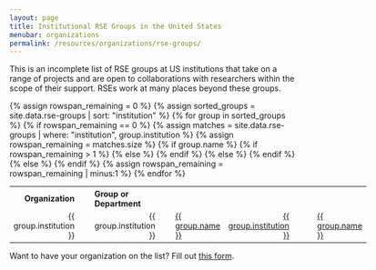 ```yaml
---
layout: page
title: Institutional RSE Groups in the United States
menubar: organizations
permalink: /resources/organizations/rse-groups/
---
```


This is an incomplete list of RSE groups at US institutions that take on a range of projects and are open to collaborations with researchers within the scope of their support.  RSEs work at many places beyond these groups.  

<style>
table#rse-groups {
    display: table;
    font-size: 1em;
    margin-left: auto;
    margin-right: auto;
    width: auto;
}

#rse-groups th {
    font-weight: bold;
}

#rse-groups th:nth-child(1) {
    text-align: right;
	padding-right: 2em;
}

#rse-groups th:nth-child(2) {
    text-align: left;
}

#rse-groups td.institution {
    text-align: right;
	padding-right: 2em;
}

#rse-groups td.name {
    text-align: left;
}

#rse-groups td {
	vertical-align: middle;
}
</style>

<table id="rse-groups">
  <tr>
    <th class="highlight">Organization</th>
    <th class="highlight">Group or Department</th>
  </tr>
{% assign rowspan_remaining = 0 %}
{% assign sorted_groups = site.data.rse-groups | sort: "institution" %}
{% for group in sorted_groups %}
  <tr>
  {% if rowspan_remaining == 0 %}
    {% assign matches = site.data.rse-groups | where: "institution", group.institution %}
    {% assign rowspan_remaining = matches.size %}
    {% if group.name %}
      {% if rowspan_remaining > 1 %}
    <td class="institution" rowspan="{{ rowspan_remaining }}">{{ group.institution }}</td>
      {% else %}
    <td class="institution">{{ group.institution }}</td>
      {% endif %}
    <td class="name"><a href="{{ group.url }}">{{ group.name }}</a></td>
    {% else %}
    <td class="institution"><a href="{{ group.url }}">{{ group.institution }}</a></td>
    <td></td>
    {% endif %}
  {% else %}
    <td class="name"><a href="{{ group.url }}">{{ group.name }}</a></td>
  {% endif %}
  {% assign rowspan_remaining = rowspan_remaining | minus:1 %}
  </tr>
{% endfor %}
</table>

Want to have your organization on the list? Fill out [this form](https://docs.google.com/forms/d/e/1FAIpQLScgC7Jd3ZPeu1DqQqfpSX_iG6Y6Eiwc6pPMen0AMWstaeuJXQ/viewform?usp=sf_link).
